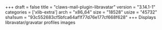 +++
draft = false
title = "claws-mail-plugin-libravatar"
version = "3.14.1-1"
categories = ['xlib-extra']
arch = "x86_64"
size = "18528"
usize = "45732"
sha1sum = "93c552683cf5bfca64af1f77d76e177cf668f628"
+++
Displays libravatar/gravatar profiles images